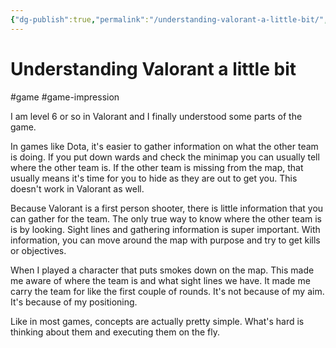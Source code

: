 ```yaml
---
{"dg-publish":true,"permalink":"/understanding-valorant-a-little-bit/","created":"2024-02-15T22:50:59.066+09:00","updated":"2024-02-15T22:56:37.852+09:00"}
---
```


# Understanding Valorant a little bit

#game #game-impression 

I am level 6 or so in Valorant and I finally understood some parts of the game.

In games like Dota, it's easier to gather information on what the other team is doing. If you put down wards and check the minimap you can usually tell where the other team is. If the other team is missing from the map, that usually means it's time for you to hide as they are out to get you. This doesn't work in Valorant as well.

Because Valorant is a first person shooter, there is little information that you can gather for the team. The only true way to know where the other team is is by looking. Sight lines and gathering information is super important. With information, you can move around the map with purpose and try to get kills or objectives.

When I played a character that puts smokes down on the map. This made me aware of where the team is and what sight lines we have. It made me carry the team for like the first couple of rounds. It's not because of my aim. It's because of my positioning.

Like in most games, concepts are actually pretty simple. What's hard is thinking about them and executing them on the fly.

